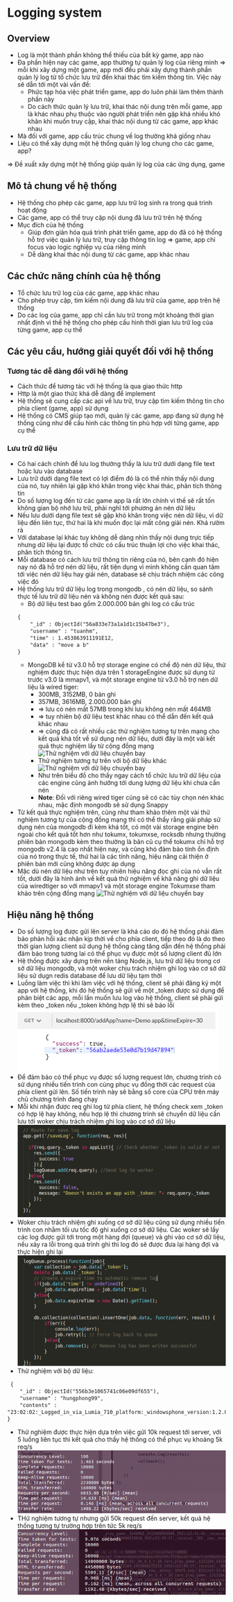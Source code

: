# Logging system
## Overview
*   Log là một thành phần không thể thiếu của bất kỳ game, app nào 
*   Đa phần hiện nay các game, app thường tự quản lý  log của riêng mình  => mỗi khi xây dựng một game, app mới đều phải xây dựng thành phần quản lý log từ tổ chức lưu trữ đến khai thác tìm kiếm thông tin. Việc này sẽ dẫn tới một vài vấn đề:
    *    Phức tạp hóa việc phát triển  game, app  do luôn  phải làm thêm thành phần này 
    *    Do cách thức quản lý lưu trữ, khai thác nội dung trên mỗi game, app là khác nhau phụ thuộc vào người phát triển nên gặp khá nhiều khó khăn khi muốn truy cập, khai thác nội dung từ các game, app khác nhau
*   Mà đối với game, app cấu trúc chung về  log thường khá giống nhau 
*   Liệu có thể xây dựng một hệ thống quản lý log chung cho các game, app?

=> Đề xuất xây dựng một hệ thống giúp quản lý log của các ứng dụng, game

## Mô tả chung về hệ thống
*   Hệ thống cho phép các game, app lưu trữ log sinh ra trong quá trình hoạt động 
*   Các game, app có thể truy cập nội dung đã lưu trữ  trên hệ thống 
*   Mục đích của hệ thống
    * Giúp đơn giản hóa quá trình phát triển game, app do đã có hệ thống hỗ trợ việc quản lý lưu trữ, truy cập thông tin log => game, app chỉ focus vào logic nghiệp vụ của riêng mình
    * Dễ dàng khai thác nội dung từ các game, app khác nhau
    
## Các chức năng chính của hệ thống
* Tổ chức lưu trữ log  của các game, app khác nhau
* Cho phép truy cập, tìm kiếm nội dung đã lưu trữ của game, app trên hệ thống
* Do các log của game, app chỉ cần lưu trữ trong một khoảng thời gian nhất định vì thế  hệ thống cho phép cấu hình thời gian lưu trữ  log của  từng game, app cụ thể

## Các yêu cầu, hướng giải quyết đối với hệ thống

### Tương tác dễ dàng đối với hệ thống
* Cách thức để tương tác với hệ thống là qua giao thức http
* Http là một giao thức khá dễ dàng để implement 
* Hệ thống sẽ cung cấp các api  về lưu trữ, truy cập tìm kiếm thông tin   cho phía client (game, app) sử dụng 
* Hệ thống có CMS giúp tạo mới, quản lý các  game, app đang sử dụng hệ thống cũng như để cấu hình các thông tin phù hợp với từng game, app cụ thể

### Lưu trữ dữ liệu
* Có hai cách chính để lưu log thường thấy là lưu trữ dưới dạng file text hoặc lưu vào database
* Lưu trữ dưới dạng file text có lợi điểm đó là có thể nhìn thấy nội dung của nó, tuy nhiên lại gặp khó khăn trong việc khai thác, phân tích thông tin
* Do số lượng log đến từ các game app là rất  lớn  chính vì thế sẽ rất tốn không gian bộ nhớ lưu trữ, phải nghĩ tới phương án nén dữ liệu
* Nếu lưu dưới dạng file text sẽ gặp khó khăn trong việc nén dữ liệu, vì dữ liệu đến liên tục, thứ hai là khi muốn đọc lại mất công giải nén. Khá rườm rà
* Với database lại khác tuy không dễ dàng nhìn thấy nội dung trực tiếp nhưng dữ liệu lại được tổ chức có cấu trúc thuận lợi cho việc khai thác, phân tích thông tin. 
* Mỗi database có cách lưu trữ thông tin riêng của nó, bên cạnh đó hiện nay nó đã hỗ trợ nén dữ liệu, rất tiện dụng vì mình không cần quan tâm tới việc nén dữ liệu hay giải nén, database sẽ chịu trách nhiệm các công việc đó
* Hệ thống lưu trữ dữ liệu log trong mongodb , có nén dữ liệu, so sánh thực tế lưu trữ  dữ liệu nén và không nén được kết quả sau:
    * Bộ dữ liệu test bao gồm 2.000.000 bản ghi log  có cấu trúc
    ```
    { 
        "_id" : ObjectId("56a833e73a1a1d1c15b47be3"), 
        "username" : "tuanhm", 
        "time" : 1.453863911191E12, 
        "data" : "move a b"
    }
    ```
    * MongoDB kể từ v3.0 hỗ trợ storage engine  có chế độ nén dữ liệu, thử nghiệm được thực hiện dựa trên 1 storageEngine được sử dụng từ trước v3.0 là mmapv1, và một storage engine từ v3.0 hỗ trợ nén dữ liệu là wired tiger:
      * 300MB, 3152MB, 0 bản ghi
      * 357MB, 3616MB, 2.000.000 bản ghi
      * => lưu có nén mất 57MB trong khi lưu không nén mất 464MB
      * => tuy nhiên bộ dữ liệu test khác nhau có thể dẫn đến kết quả khác nhau
      * => cũng đã có rất nhiều các thử nghiệm tương tự trên mạng cho kết quả khá tốt  về sử dụng nén dữ liệu, dưới đây là một vài kết quả thực nghiệm  lấy từ cộng đồng mạng
![Thử nghiệm với dữ liệu chuyến bay](http://4.bp.blogspot.com/-vCqIGlS1Ar4/VNkC2IeMsJI/AAAAAAAAB78/7E-Ulo6b_WM/s1600/se-shootout-02-adamc-compression-size.png)
      * Thử nghiệm tương tự trên với bộ dữ liệu khác
      ![Thử nghiệm với dữ liệu chuyến bay](http://1.bp.blogspot.com/-AP6ez18phq0/VNkFtBph-9I/AAAAAAAAB8U/51I0Xn3pDqs/s1600/se-shootout-02-andyp-compression-size.png)
      * Như trên biểu đồ cho thấy ngay cách tổ chức lưu trữ dữ liệu của các engine cũng ảnh hưởng tới dung lượng dữ liệu khi chưa cần nén
      * **Note**: Đối với riêng wired tiger cũng sẽ có các tùy chọn nén khác nhau, mặc định mongodb sẽ sử dụng Snappy
* Từ kết quả  thực nghiệm trên, cũng như tham khảo thêm một vài thử nghiệm tương tự của cộng đồng mạng thì có thể thấy rằng giải pháp sử dụng nén của mongodb đi kèm khá tốt, có một vài storage engine bên ngoài cho kết quả tốt hơn như tokumx, tokumxse, rocksdb nhưng thường phiên bản mongodb kèm theo thường là bản cũ cụ thể tokumx chỉ hỗ trợ mongodb v2.4 là cao nhất hiện nay, và cũng khó đảm bảo tính ổn định của nó trong thực tế, thứ hai là các tính năng, hiệu năng cải thiện ở phiên bản mới cũng không được áp dụng
* Mặc dù nén dữ liệu như trên tuy nhiên hiệu năng đọc ghi của nó vẫn rất tốt, dưới đây là hình ảnh về kết quả thử nghiệm về khả năng ghi dữ liệu của wiredtiger so với mmapv1 và một storage engine Tokumxse tham khảo trên cộng đồng mạng
![Thử nghiệm với dữ liệu chuyến bay](http://1.bp.blogspot.com/-37s7efPfxVs/VNn_WRixrxI/AAAAAAAAB8s/lYij_8g_gLs/s1600/se-shootout-02-adamc-compression-speed.png)
## Hiệu năng hệ thống
* Do số lượng log được gửi lên server là khá cáo do đó hệ thống phải đảm bảo phản hồi xác nhận kịp thời về cho phía client, tiếp theo đó là do theo thời gian lượng client sử dụng hệ thống càng tăng dẫn đến hệ thống phải đảm bảo trong tương lai có thể phục vụ được một số lượng client đủ lớn
* Hệ thống được xây dựng trên nền tảng Node.js, lưu trữ dữ liệu trong cơ sở dữ liệu mongodb, và một woker chịu trách nhiệm ghi log vào cơ sở dữ liệu sử dụgn redis database để lưu dữ liệu tạm thời
* Luồng làm việc thì khi làm việc với hệ thống, client sẽ phải đăng ký một app với hệ thống, khi đó hệ thống sẽ gửi về một _token được sử dụng để phân biệt các app, mỗi lần muốn lưu log vào hệ thống, client sẽ phải gửi kèm theo _token nếu _token không hợp lệ thì sẽ báo lỗi
![Thử nghiệm với dữ liệu chuyến bay](images/6.png)
* Để đảm bảo có thể phục vụ được số lượng request lớn, chương trình có sử dụng nhiều tiến trình con cùng phục vụ đồng thời các request của phía client gửi lên. Số tiến trình này sẽ bằng số core của CPU trên máy chủ chương trình đang chạy
* Mỗi khi nhận được req ghi log từ phía client, hệ thống check xem _token  có hợp lệ hay không, nếu hợp lệ thì chương trình sẽ chuyển dữ liệu cần lưu tới woker chịu trách nhiệm ghi log vào cơ sở dữ liệu
![Thử nghiệm với dữ liệu chuyến bay](images/111.png)
* Woker chịu trách nhiệm ghi xuống cơ sở dữ liệu cũng sử dụng nhiều tiến trình con nhằm tối ưu tốc độ ghi xuống cơ sở dữ liệu. Các woker sẽ lấy các log được gửi tới trong một hàng đợi (queue) và ghi vào cơ sở dữ liệu, nếu xảy ra lỗi trong quá trình ghi thì log đó sẽ được đưa lại hàng đợi  và thực hiện ghi lại
![Thử nghiệm với dữ liệu chuyến bay](images/2222.png)
* Thử nghiệm với bộ dữ liệu:
```
 {
    "_id" : ObjectId("556b3e1065741c06e09df655"),
    "username" : "hungphong99",
    "contents" : "23:02:02:_Logged_in_via_Lumia_710_platform:_windowsphone_version:1.2.03.0_29_07_2014_money:36879_exp:823\n23:02:45:_At_b_4_r_10_caro_play_game:_1313284_1433088165608_1491\n23:04:24:_receive:_-300._now,_money:_36579_exp:_823\n23:04:35:_At_b_4_r_10_caro_play_game:_1313284_1433088275219_1492\n23:09:17:_receive:_-300._now,_money:_36279_exp:_823\n23:09:54:_At_b_4_r_10_caro_play_game:_1313284_1433088594458_1493\n23:13:35:_receive:_-300._now,_money:_35979_exp:_823\n23:13:43:_At_b_4_r_10_caro_play_game:_1313284_1433088823332_1494\n23:15:17:_receive:_-300._now,_money:_35679_exp:_823\n23:15:23:_At_b_4_r_10_caro_play_game:_1313284_1433088923174_1495\n23:18:42:_receive:_-300._now,_money:_35379_exp:_823\n23:18:50:_At_b_4_r_10_caro_play_game:_1313284_1433089130237_1496\n23:22:01:_receive:_-300._now,_money:_35079_exp:_823\n23:22:26:_At_b_4_r_10_caro_play_game:_1313284_1433089346872_1497\n23:27:12:_receive:_285._now,_money:_35364_exp:_824\n23:27:18:_At_b_4_r_10_caro_play_game:_1313284_1433089638680_1498\n23:27:44:_receive:_-300._now,_money:_35064_exp:_824\n23:27:48:_At_b_4_r_10_caro_play_game:_1313284_1433089668806_1499\n23:29:47:_receive:_285._now,_money:_35349_exp:_825\n23:33:15:_At_b_6_r_10_western_chess_play_game:_1640966_1433089995886_391\n23:41:45:_receive:_-300._now,_money:_35049_exp:_825\n23:41:59:_At_b_6_r_10_western_chess_play_game:_1640966_1433090519616_392\n23:59:17:_receive:_285._now,_money:_35334_exp:_829\n23:59:48:_log_out",   
}
```
* Thử nghiệm được thực hiện dựa trên việc gửi 10k request tới server, với 5 luồng liên tục thì kết quả cho thấy hệ thống có thể phục vụ khoảng 5k req/s
![Thử nghiệm với dữ liệu chuyến bay](images/9.png)
* THử nghiệm tương tự nhưng gửi 50k request đến server, kết quả hệ thống tương tự trường hợp trên tức 5k req/s
![Thử nghiệm với dữ liệu chuyến bay](images/333.png)
 
